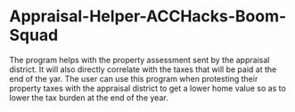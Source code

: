 # Appraisal-Helper-ACCHacks-Boom-Squad
The program helps with the property assessment sent by the appraisal district. It will also directly correlate with the taxes that will be paid at the end of the yar. The user can use this program when protesting their property taxes with the appraisal district to get a lower home value so as to lower the tax burden at the end of the year.
